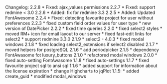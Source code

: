 Changelog:
  2.2.8
    * Fixed: ajax_values permissions
  2.2.7
    * Fixed: support redmine < 3.0
  2.2.6
    * Added: fix for redmine 3.3
  2.2.5
    * Added: Updated FontAwesome
  2.2.4
    * Fixed: detecting favourite project for user without preferences
  2.2.3
    * fixed custom field order values for user type
    * new version of DatePicker
  2.2.2
    * fixed time queries
  2.2.0
    * fixed select2 styles
    * moved RM+ icon for email layout to our server
    * fixed fast-edit links for select2
    * support redmine 3.3.0
  2.1.9
    * select2 - 4.0.3
    * fixed modal windows
  2.1.8
    * fixed loading select2_extensions if select2 disabled
  2.1.7
    * moved helpers for postgreSQL
  2.1.6
    * add periodpicker
  2.1.5
    * dependency FontAwasome fot luxury_buttons
  2.1.0
    * refactored modal windows
  2.0.0
    * fixed auto-setting FontAwasome
  1.1.8
    * fixed auto-settings
  1.1.7
    * fixed favourite project sql to ansi sql
  1.1.6
    * added support for information about the license expiration
    * change Highcharts to jqPlot
  1.1.5:
    * added create_guid
    * modified modal_windows